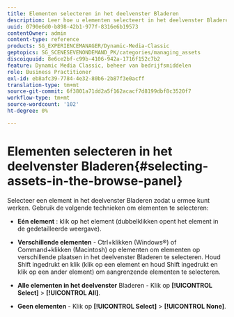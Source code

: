 ```yaml
---
title: Elementen selecteren in het deelvenster Bladeren
description: Leer hoe u elementen selecteert in het deelvenster Bladeren.
uuid: 0790e6d0-b898-42b1-977f-8316e6b19573
contentOwner: admin
content-type: reference
products: SG_EXPERIENCEMANAGER/Dynamic-Media-Classic
geptopics: SG_SCENESEVENONDEMAND_PK/categories/managing_assets
discoiquuid: 8e6ce2bf-c99b-4106-942a-1716f152c7b2
feature: Dynamic Media Classic, beheer van bedrijfsmiddelen
role: Business Practitioner
exl-id: eb8afc39-7784-4e32-80b6-2b87f3e0acff
translation-type: tm+mt
source-git-commit: 6f3801a71dd2a5f162acacf7d8199dbf8c3520f7
workflow-type: tm+mt
source-wordcount: '102'
ht-degree: 0%

---
```


# Elementen selecteren in het deelvenster Bladeren{#selecting-assets-in-the-browse-panel}

Selecteer een element in het deelvenster Bladeren zodat u ermee kunt werken. Gebruik de volgende technieken om elementen te selecteren:

* **Eén element** : klik op het element (dubbelklikken opent het element in de gedetailleerde weergave).

* **Verschillende elementen**  - Ctrl+klikken (Windows®) of Command+klikken (Macintosh) op elementen om elementen op verschillende plaatsen in het deelvenster Bladeren te selecteren. Houd Shift ingedrukt en klik (klik op een element en houd Shift ingedrukt en klik op een ander element) om aangrenzende elementen te selecteren.

* **Alle elementen in het deelvenster**  Bladeren - Klik op  **[!UICONTROL Select]** >  **[!UICONTROL All]**.

* **Geen elementen**  - Klik op  **[!UICONTROL Select]** >  **[!UICONTROL None]**.
